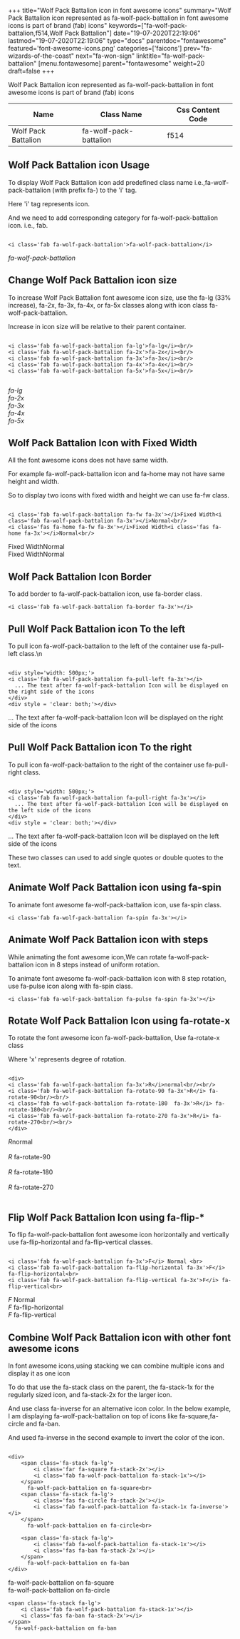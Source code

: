 +++
title="Wolf Pack Battalion icon in font awesome icons"
summary="Wolf Pack Battalion icon represented as fa-wolf-pack-battalion in font awesome icons is part of brand (fab) icons"
keywords=["fa-wolf-pack-battalion,f514,Wolf Pack Battalion"]
date="19-07-2020T22:19:06"
lastmod="19-07-2020T22:19:06"
type="docs"
parentdoc="fontawesome"
featured='font-awesome-icons.png'
categories=['faicons']
prev="fa-wizards-of-the-coast"
next="fa-won-sign"
linktitle="fa-wolf-pack-battalion"
[menu.fontawesome]
parent="fontawesome"
weight=20
draft=false
+++


Wolf Pack Battalion icon represented as fa-wolf-pack-battalion in font awesome icons is part of brand (fab) icons

<div class='table-responsive'><table class='table'><thead><tr><th>Name</th><th>Class Name</th><th>Css Content Code</th></tr></thead><tbody><tr><td>Wolf Pack Battalion</td><td>fa-wolf-pack-battalion</td><td>f514</td></tr></tbody></table></div>



## Wolf Pack Battalion icon Usage

To display Wolf Pack Battalion icon add predefined class name i.e.,fa-wolf-pack-battalion (with prefix fa-) to the 'i' tag.

Here 'i' tag represents icon.

And we need to add corresponding category for fa-wolf-pack-battalion icon. i.e., fab.


```

<i class='fab fa-wolf-pack-battalion'>fa-wolf-pack-battalion</i>
```

<i class='fab fa-wolf-pack-battalion'>fa-wolf-pack-battalion</i>




## Change Wolf Pack Battalion icon size
To increase Wolf Pack Battalion font awesome icon size, use the fa-lg (33% increase), fa-2x, fa-3x, fa-4x, or fa-5x classes along with icon class fa-wolf-pack-battalion.

Increase in icon size will be relative to their parent container. 

```

<i class='fab fa-wolf-pack-battalion fa-lg'>fa-lg</i><br/>
<i class='fab fa-wolf-pack-battalion fa-2x'>fa-2x</i><br/>
<i class='fab fa-wolf-pack-battalion fa-3x'>fa-3x</i><br/>
<i class='fab fa-wolf-pack-battalion fa-4x'>fa-4x</i><br/>
<i class='fab fa-wolf-pack-battalion fa-5x'>fa-5x</i><br/>
            
```

<i class='fab fa-wolf-pack-battalion fa-lg'>fa-lg</i><br/>
<i class='fab fa-wolf-pack-battalion fa-2x'>fa-2x</i><br/>
<i class='fab fa-wolf-pack-battalion fa-3x'>fa-3x</i><br/>
<i class='fab fa-wolf-pack-battalion fa-4x'>fa-4x</i><br/>
<i class='fab fa-wolf-pack-battalion fa-5x'>fa-5x</i><br/>
            



## Wolf Pack Battalion Icon with Fixed Width 

All the font awesome icons does not have same width.

For example fa-wolf-pack-battalion icon and fa-home may not have same height and width.

So to display two icons with fixed width and height we can use fa-fw class.


```

<i class='fab fa-wolf-pack-battalion fa-fw fa-3x'></i>Fixed Width<i class='fab fa-wolf-pack-battalion fa-3x'></i>Normal<br/>
<i class='fas fa-home fa-fw fa-3x'></i>Fixed Width<i class='fas fa-home fa-3x'></i>Normal<br/>
```

<i class='fab fa-wolf-pack-battalion fa-fw fa-3x'></i>Fixed Width<i class='fab fa-wolf-pack-battalion fa-3x'></i>Normal<br/>
<i class='fas fa-home fa-fw fa-3x'></i>Fixed Width<i class='fas fa-home fa-3x'></i>Normal<br/>



## Wolf Pack Battalion Icon Border 

To add border to fa-wolf-pack-battalion icon, use fa-border class.


```
<i class='fab fa-wolf-pack-battalion fa-border fa-3x'></i>

```
<i class='fab fa-wolf-pack-battalion fa-border fa-3x'></i>





## Pull Wolf Pack Battalion icon To the left

To pull icon fa-wolf-pack-battalion to the left of the container use fa-pull-left class.\n

```

<div style='width: 500px;'>
<i class='fab fa-wolf-pack-battalion fa-pull-left fa-3x'></i>
  ... The text after fa-wolf-pack-battalion Icon will be displayed on the right side of the icons
</div>
<div style = 'clear: both;'></div>
```

<div style='width: 500px;'>
<i class='fab fa-wolf-pack-battalion fa-pull-left fa-3x'></i>
  ... The text after fa-wolf-pack-battalion Icon will be displayed on the right side of the icons
</div>
<div style = 'clear: both;'></div>




## Pull Wolf Pack Battalion icon To the right
To pull icon fa-wolf-pack-battalion to the right of the container use fa-pull-right class.

```

<div style='width: 500px;'>
<i class='fab fa-wolf-pack-battalion fa-pull-right fa-3x'></i>
  ... The text after fa-wolf-pack-battalion Icon will be displayed on the left side of the icons
</div>
<div style = 'clear: both;'></div>
```

<div style='width: 500px;'>
<i class='fab fa-wolf-pack-battalion fa-pull-right fa-3x'></i>
  ... The text after fa-wolf-pack-battalion Icon will be displayed on the left side of the icons
</div>
<div style = 'clear: both;'></div>

These two classes can used to add single quotes or double quotes to the text.


## Animate Wolf Pack Battalion icon using fa-spin
To animate font awesome fa-wolf-pack-battalion icon, use fa-spin class.

```
<i class='fab fa-wolf-pack-battalion fa-spin fa-3x'></i>
```
<i class='fab fa-wolf-pack-battalion fa-spin fa-3x'></i>




## Animate Wolf Pack Battalion icon with steps
While animating the font awesome icon,We can rotate fa-wolf-pack-battalion icon in 8 steps instead of uniform rotation.

To animate font awesome fa-wolf-pack-battalion icon with 8 step rotation, use fa-pulse icon along with fa-spin class.


```
<i class='fab fa-wolf-pack-battalion fa-pulse fa-spin fa-3x'></i>

```
<i class='fab fa-wolf-pack-battalion fa-pulse fa-spin fa-3x'></i>





## Rotate Wolf Pack Battalion Icon using fa-rotate-x
To rotate the font awesome icon fa-wolf-pack-battalion, Use fa-rotate-x class

Where 'x' represents degree of rotation.


```

<div>
<i class='fab fa-wolf-pack-battalion fa-3x'>R</i>normal<br/><br/>
<i class='fab fa-wolf-pack-battalion fa-rotate-90 fa-3x'>R</i> fa-rotate-90<br/><br/> 
<i class='fab fa-wolf-pack-battalion fa-rotate-180  fa-3x'>R</i> fa-rotate-180<br/><br/> 
<i class='fab fa-wolf-pack-battalion fa-rotate-270 fa-3x'>R</i> fa-rotate-270<br/><br/>
</div>
```

<div>
<i class='fab fa-wolf-pack-battalion fa-3x'>R</i>normal<br/><br/>
<i class='fab fa-wolf-pack-battalion fa-rotate-90 fa-3x'>R</i> fa-rotate-90<br/><br/> 
<i class='fab fa-wolf-pack-battalion fa-rotate-180  fa-3x'>R</i> fa-rotate-180<br/><br/> 
<i class='fab fa-wolf-pack-battalion fa-rotate-270 fa-3x'>R</i> fa-rotate-270<br/><br/>
</div>




## Flip Wolf Pack Battalion Icon using fa-flip-*
To flip fa-wolf-pack-battalion font awesome icon horizontally and vertically use fa-flip-horizontal and fa-flip-vertical classes. 

```

<i class='fab fa-wolf-pack-battalion fa-3x'>F</i> Normal <br>
<i class='fab fa-wolf-pack-battalion fa-flip-horizontal fa-3x'>F</i> fa-flip-horizontal<br>
<i class='fab fa-wolf-pack-battalion fa-flip-vertical fa-3x'>F</i> fa-flip-vertical<br>
```

<i class='fab fa-wolf-pack-battalion fa-3x'>F</i> Normal <br>
<i class='fab fa-wolf-pack-battalion fa-flip-horizontal fa-3x'>F</i> fa-flip-horizontal<br>
<i class='fab fa-wolf-pack-battalion fa-flip-vertical fa-3x'>F</i> fa-flip-vertical<br>




## Combine Wolf Pack Battalion icon with other font awesome icons
In font awesome icons,using stacking we can combine multiple icons and display it as one icon 

To do that use the fa-stack class on the parent, the fa-stack-1x for the regularly sized icon, and fa-stack-2x for the larger icon.

And use class fa-inverse for an alternative icon color. 
In the below example, I am displaying fa-wolf-pack-battalion on top of icons like fa-square,fa-circle and fa-ban.

And used fa-inverse in the second example to invert the color of the icon.

```

<div>
    <span class='fa-stack fa-lg'>
        <i class='far fa-square fa-stack-2x'></i>
        <i class='fab fa-wolf-pack-battalion fa-stack-1x'></i>
    </span>
      fa-wolf-pack-battalion on fa-square<br>
    <span class='fa-stack fa-lg'>
        <i class='fas fa-circle fa-stack-2x'></i>
        <i class='fab fa-wolf-pack-battalion fa-stack-1x fa-inverse'></i>
    </span>
      fa-wolf-pack-battalion on fa-circle<br>

    <span class='fa-stack fa-lg'>
        <i class='fab fa-wolf-pack-battalion fa-stack-1x'></i>
        <i class='fas fa-ban fa-stack-2x'></i>
    </span>
      fa-wolf-pack-battalion on fa-ban
</div>
```

<div>
    <span class='fa-stack fa-lg'>
        <i class='far fa-square fa-stack-2x'></i>
        <i class='fab fa-wolf-pack-battalion fa-stack-1x'></i>
    </span>
      fa-wolf-pack-battalion on fa-square<br>
    <span class='fa-stack fa-lg'>
        <i class='fas fa-circle fa-stack-2x'></i>
        <i class='fab fa-wolf-pack-battalion fa-stack-1x fa-inverse'></i>
    </span>
      fa-wolf-pack-battalion on fa-circle<br>

    <span class='fa-stack fa-lg'>
        <i class='fab fa-wolf-pack-battalion fa-stack-1x'></i>
        <i class='fas fa-ban fa-stack-2x'></i>
    </span>
      fa-wolf-pack-battalion on fa-ban
</div>






